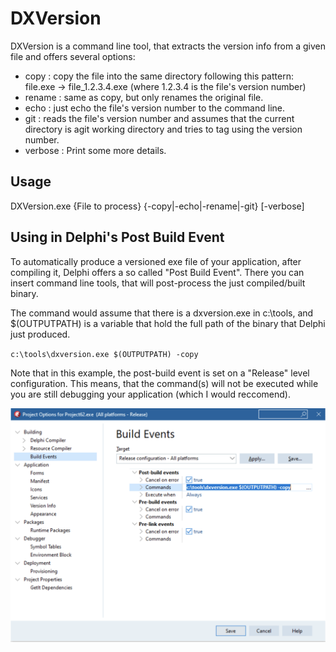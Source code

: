 # DXVersion
DXVersion is a command line tool, that extracts the version info from a given file and offers several options:
- copy : copy the file into the same directory following this pattern:
         file.exe -> file_1.2.3.4.exe (where 1.2.3.4 is the file's version number)
- rename : same as copy, but only renames the original file.
- echo : just echo the file's version number to the command line.
- git : reads the file's version number and assumes that the current directory is agit working directory and tries to tag using the version number.
- verbose : Print some more details.

## Usage

DXVersion.exe {File to process} {-copy|-echo|-rename|-git} [-verbose]

## Using in Delphi's Post Build Event

To automatically produce a versioned exe file of your application, after compiling it, Delphi offers a so called "Post Build Event". There you can insert command line tools, that will post-process the just compiled/built binary.

The command would assume that there is a dxversion.exe in c:\tools, and $(OUTPUTPATH) is a variable that hold the full path of the binary that Delphi just produced.

`c:\tools\dxversion.exe $(OUTPUTPATH) -copy`

Note that in this example, the post-build event is set on a "Release" level configuration. This means, that the command(s) will not be executed while you are still debugging your application (which I would reccomend).

![alt text](https://github.com/omonien/DXVersion/blob/master/docs/Screenshot1.png?raw=true)

